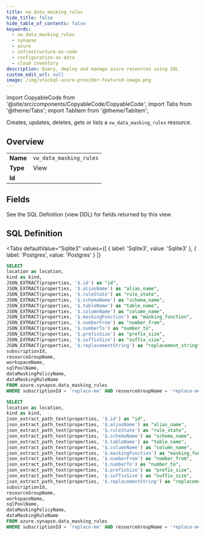 ```yaml
--- 
title: vw_data_masking_rules
hide_title: false
hide_table_of_contents: false
keywords:
  - vw_data_masking_rules
  - synapse
  - azure
  - infrastructure-as-code
  - configuration-as-data
  - cloud inventory
description: Query, deploy and manage azure resources using SQL
custom_edit_url: null
image: /img/stackql-azure-provider-featured-image.png
---
```


import CopyableCode from '@site/src/components/CopyableCode/CopyableCode';
import Tabs from '@theme/Tabs';
import TabItem from '@theme/TabItem';

Creates, updates, deletes, gets or lists a <code>vw_data_masking_rules</code> resource.

## Overview
<table><tbody>
<tr><td><b>Name</b></td><td><code>vw_data_masking_rules</code></td></tr>
<tr><td><b>Type</b></td><td>View</td></tr>
<tr><td><b>Id</b></td><td><CopyableCode code="azure.synapse.vw_data_masking_rules" /></td></tr>
</tbody></table>

## Fields

See the SQL Definition (view DDL) for fields returned by this view.

## SQL Definition

<Tabs
defaultValue="Sqlite3"
values={[
{ label: 'Sqlite3', value: 'Sqlite3' },
{ label: 'Postgres', value: 'Postgres' }
]}
>
<TabItem value="Sqlite3">

```sql
SELECT
location as location,
kind as kind,
JSON_EXTRACT(properties, '$.id') as "id",
JSON_EXTRACT(properties, '$.aliasName') as "alias_name",
JSON_EXTRACT(properties, '$.ruleState') as "rule_state",
JSON_EXTRACT(properties, '$.schemaName') as "schema_name",
JSON_EXTRACT(properties, '$.tableName') as "table_name",
JSON_EXTRACT(properties, '$.columnName') as "column_name",
JSON_EXTRACT(properties, '$.maskingFunction') as "masking_function",
JSON_EXTRACT(properties, '$.numberFrom') as "number_from",
JSON_EXTRACT(properties, '$.numberTo') as "number_to",
JSON_EXTRACT(properties, '$.prefixSize') as "prefix_size",
JSON_EXTRACT(properties, '$.suffixSize') as "suffix_size",
JSON_EXTRACT(properties, '$.replacementString') as "replacement_string",
subscriptionId,
resourceGroupName,
workspaceName,
sqlPoolName,
dataMaskingPolicyName,
dataMaskingRuleName
FROM azure.synapse.data_masking_rules
WHERE subscriptionId = 'replace-me' AND resourceGroupName = 'replace-me' AND workspaceName = 'replace-me' AND sqlPoolName = 'replace-me' AND dataMaskingPolicyName = 'replace-me';
```

</TabItem>
<TabItem value="Postgres">

```sql
SELECT
location as location,
kind as kind,
json_extract_path_text(properties, '$.id') as "id",
json_extract_path_text(properties, '$.aliasName') as "alias_name",
json_extract_path_text(properties, '$.ruleState') as "rule_state",
json_extract_path_text(properties, '$.schemaName') as "schema_name",
json_extract_path_text(properties, '$.tableName') as "table_name",
json_extract_path_text(properties, '$.columnName') as "column_name",
json_extract_path_text(properties, '$.maskingFunction') as "masking_function",
json_extract_path_text(properties, '$.numberFrom') as "number_from",
json_extract_path_text(properties, '$.numberTo') as "number_to",
json_extract_path_text(properties, '$.prefixSize') as "prefix_size",
json_extract_path_text(properties, '$.suffixSize') as "suffix_size",
json_extract_path_text(properties, '$.replacementString') as "replacement_string",
subscriptionId,
resourceGroupName,
workspaceName,
sqlPoolName,
dataMaskingPolicyName,
dataMaskingRuleName
FROM azure.synapse.data_masking_rules
WHERE subscriptionId = 'replace-me' AND resourceGroupName = 'replace-me' AND workspaceName = 'replace-me' AND sqlPoolName = 'replace-me' AND dataMaskingPolicyName = 'replace-me';
```

</TabItem>
</Tabs>
